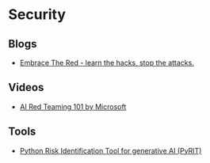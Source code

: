 # Security

## Blogs

- [Embrace The Red - learn the hacks, stop the attacks.](https://embracethered.com/blog/index.html)

## Videos

- [AI Red Teaming 101 by Microsoft](https://www.youtube.com/playlist?list=PLlrxD0HtieHhXnVUQM42aKRPrirbUIDdh)

## Tools

- [Python Risk Identification Tool for generative AI (PyRIT)](https://azure.github.io/PyRIT/)
